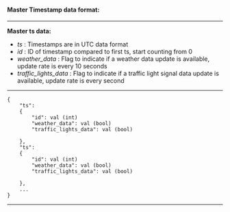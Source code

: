 #### Master Timestamp data format:

---
**Master ts data:**
 - _ts_ : Timestamps are in UTC data format
 - _id_ : ID of timestamp compared to first ts, start counting from 0
 - _weather_data_ : Flag to indicate if a weather data update is available, update rate is every 10 seconds
 - _traffic_lights_data_ : Flag to indicate if a traffic light signal data update is available, update rate is every second

---
```
{
    "ts": 
    {
        "id": val (int)
        "weather_data": val (bool)
        "traffic_lights_data": val (bool)

    },
    "ts": 
    {
        "id": val (int)
        "weather_data": val (bool)
        "traffic_lights_data": val (bool)

    },
    ...
}
```
---